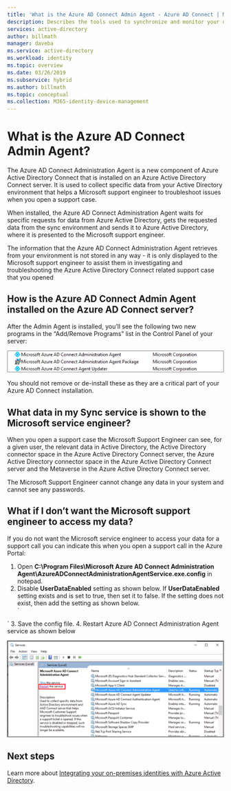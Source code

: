 ```yaml
---
title: 'What is the Azure AD Connect Admin Agent - Azure AD Connect | Microsoft Docs'
description: Describes the tools used to synchronize and monitor your on-premises environment with Azure AD.
services: active-directory
author: billmath
manager: daveba
ms.service: active-directory
ms.workload: identity
ms.topic: overview
ms.date: 03/26/2019
ms.subservice: hybrid
ms.author: billmath
ms.topic: conceptual
ms.collection: M365-identity-device-management
---
```


# What is the Azure AD Connect Admin Agent? 
The Azure AD Connect Administration Agent is a new component of Azure Active Directory Connect that is installed on an Azure Active Directory Connect server. It is used to collect specific data from your Active Directory environment that helps a Microsoft support engineer to troubleshoot issues when you open a support case.

When installed, the Azure AD Connect Administration Agent waits for specific requests for data from Azure Active Directory, gets the requested data from the sync environment and sends it to Azure Active Directory, where it is presented to the Microsoft support engineer.

The information that the Azure AD Connect Administration Agent retrieves from your environment is not stored in any way - it is only displayed to the Microsoft support engineer to assist them in investigating and troubleshooting the Azure Active Directory Connect related support case that you opened

## How is the Azure AD Connect Admin Agent installed on the Azure AD Connect server? 
After the Admin Agent is installed, you’ll see the following two new programs in the “Add/Remove Programs” list in the Control Panel of your server: 

![admin agent](media/whatis-aadc-admin-agent/adminagent1.png)

You should not remove or de-install these as they are a critical part of your Azure AD Connect installation.

## What data in my Sync service is shown to the Microsoft service engineer?
When you open a support case  the Microsoft Support Engineer can see, for a given user, the relevant data in Active Directory, the Active Directory connector space in the Azure Active Directory Connect server, the Azure Active Directory connector space in the Azure Active Directory Connect server and the Metaverse in the Azure Active Directory Connect server.

The Microsoft Support Engineer cannot change any data in your system and cannot see any passwords.

## What if I don’t want the Microsoft support engineer to access my data? 
 
If you do not want the Microsoft service engineer to access your data for a support call you can indicate this when you open a support call in the Azure Portal: 

  1.	Open **C:\Program Files\Microsoft Azure AD Connect Administration Agent\AzureADConnectAdministrationAgentService.exe.config** in notepad.
  2.	Disable **UserDataEnabled** setting as shown below. If **UserDataEnabled** setting exists and is set to true, then set it to false. If the setting does not exist, then add the setting as shown below.    
  `
 <appSettings>
   <add key="TraceFilename" value="ADAdministrationAgent.log" />
   <add key="UserDataEnabled" value="false" />
  </appSettings>
  `
  3.	Save the config file.
  4.	Restart Azure AD Connect Administration Agent service as shown below

![admin agent](media/whatis-aadc-admin-agent/adminagent2.png)

## Next steps
Learn more about [Integrating your on-premises identities with Azure Active Directory](whatis-hybrid-identity.md).